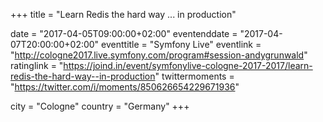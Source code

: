 +++
title = "Learn Redis the hard way ... in production"

date = "2017-04-05T09:00:00+02:00"
eventenddate = "2017-04-07T20:00:00+02:00"
eventtitle = "Symfony Live"
eventlink = "http://cologne2017.live.symfony.com/program#session-andygrunwald"
ratinglink = "https://joind.in/event/symfonylive-cologne-2017-2017/learn-redis-the-hard-way--in-production"
twittermoments = "https://twitter.com/i/moments/850626654229671936"

city = "Cologne"
country = "Germany"
+++